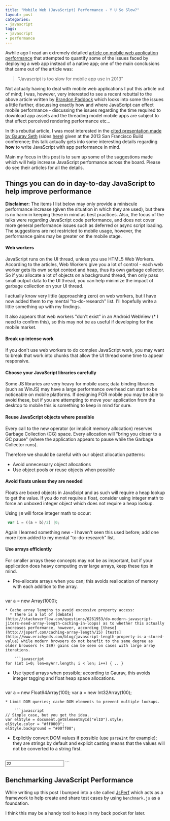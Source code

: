 ```yaml
---
title: "Mobile Web (JavaScript) Performance - Y U So Slow?"
layout: post
categories:
- javascript
tags:
- javascript
- performance
---
```

Awhile ago I read an extremely detailed [article on mobile web application performance](http://sealedabstract.com/rants/why-mobile-web-apps-are-slow/) that attempted to quantify some of the issues faced by deploying a web app instead of a native app; one of the main conclusions that came out of the article was:
> "Javascript is too slow for mobile app use in 2013"

Not actually having to deal with mobile web applications I put this article out of mind; I was, however, very interested to see a recent rebuttal to the above article written by [Brandon Paddock](http://brandonlive.com/2013/07/10/stop-saying-mobile-web-apps-are-slow/) which looks into some the issues a little further, discussing exactly how and where JavaScript can effect mobile performance - discussing the issues regarding the time required to download app assets and the threading model mobile apps are subject to that effect perceived rendering performance etc... 

In this rebuttal article, I was most interested in the [cited presentation made by Gaurav Seth](http://channel9.msdn.com/Events/Build/2013/4-313) (sides [here](http://view.officeapps.live.com/op/view.aspx?src=http%3a%2f%2fvideo.ch9.ms%2fsessions%2fbuild%2f2013%2f4-313.pptx)) given at the 2013 San Francisco Build conference; this talk actually gets into some interesting details regarding **how** to write JavaScript with app performance in mind.

Main my focus in this post is to sum up some of the suggestions made which will help increase JavaScript performance across the board. Please do see their articles for all the details. 

<!-- more -->

## Things you can do in day-to-day JavaScript to help improve performance 
**Disclaimer:** The items I list below may only provide a miniscule performance increase (given the situation in which they are used), but there is no harm in keeping these in mind as best practices. Also, the focus of the talks were regarding JavaScript code performance, and does not cover more general performance issues such as deferred or async script loading. The suggestions are not restricted to mobile usage, however, the performance gains may be greater on the mobile stage.

#### Web workers
JavaScript runs on the UI thread, unless you use HTML5 Web Workers. According to the articles, Web Workers give you a lot of control - each web worker gets its own script context and heap, thus its own garbage collector. So if you allocate a lot of objects on a background thread, then only pass small output data to the UI thread, you can help minimize the impact of garbage collection on your UI thread. 

I actually know very little (approaching zero) on web workers, but I have now added them to my mental "to-do-research" list. I'll hopefully write a little something up with my findings.

It also appears that web workers "don't exist" in an Android WebView (* I need to confirm this), so this may not be as useful if developing for the mobile market.

#### Break up intense work
If you don't use web workers to do complex JavaScript work, you may want to break that work into chunks that allow the UI thread some time to appear responsive.

#### Choose your JavaScript libraries carefully
Some JS libraries are very heavy for mobile uses; data binding libraries (such as WinJS) may have a large performance overhead can start to be noticeable on mobile platforms. If designing FOR mobile you may be able to avoid these, but if you are attempting to move your application from the desktop to mobile this is something to keep in mind for sure.

#### Reuse JavaScript objects where possible
Every call to the new operator (or implicit memory allocation) reserves Garbage Collection (CG) space. Every allocation will "bring you closer to a GC pause" (where the application appears to pause while the Garbage Collector runs).

Therefore we should be careful with our object allocation patterns:

* Avoid unnecessary object allocations
* Use object pools or reuse objects when possible

#### Avoid floats unless they are needed
Floats are boxed objects in JavaScipt and as such will require a heap lookup to get the value. If you do not require a float, consider using integer math to force an unboxed integer object which does not require a heap lookup. 

 Using `|0` will force integer math to occur:
 
```javascript
 var i = ((a + b)/2) |0;
```

Again I learned something new - I haven't seen this used before; add one more item added to my mental "to-do-research" list.

#### Use arrays efficiently
For smaller arrays these concepts may not be as important, but if your application does heavy computing over large arrays, keep these tips in mind.

*  Pre-allocate arrays when you can; this avoids reallocation of memory with each addition to the array.

    ```javascript
var a = new Array(1000);
``` 
* Cache array lengths to avoid excessive property access:
  * There is a lot of [debate](http://stackoverflow.com/questions/6261953/do-modern-javascript-jiters-need-array-length-caching-in-loops) as to whether this actually increases performance, however, according [these](http://jsperf.com/caching-array-length/15) [tests] (http://www.erichynds.com/blog/javascript-length-property-is-a-stored-value) while modern browsers do not benefit to the same degree as older browsers (< IE9) gains can be seen on cases with large array iterations. 
    
    ```javascript 
for (int i=0; len=myArr.length; i < len; i++) { .. }
```
* Use typed arrays when possible; according to Gaurav, this avoids integer tagging and float heap space allocations.

    ```javascript 
var a = new Float64Array(100);
var a = new Int32Array(100);
```
* Limit DOM queries; cache DOM elements to prevent multiple lookups.

    ```javascript
// Simple case, but you get the idea.
var elStyle = document.getElementById("elID").style;
elStyle.color = "#ff0000";
elStyle.background = "#00ff00";
```
* Explicitly convert DOM values if possible (use `parseInt` for example); they are strings by default and explicit casting means that the values will not be converted to a string first. 

    ```html
<input type="text" id="lastValue" value="22" />
<script>
var i = parseInt(document.getElementById("lastValue").value);
alert(i);    
</script>
``` 

## Benchmarking JavaScript Performance
While writing up this post I bumped into a site called [JsPerf](http://jsperf.com/) which acts as a framework to help create and share test cases by using `benchmark.js` as a foundation.  

I think this may be a handy tool to keep in my back pocket for later.
  
  